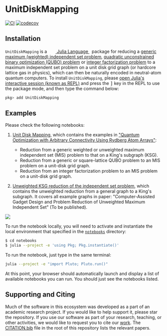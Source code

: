 # UnitDiskMapping

[![CI](https://github.com/QuEraComputing/UnitDiskMapping.jl/actions/workflows/ci.yml/badge.svg)](https://github.com/QuEraComputing/UnitDiskMapping.jl/actions/workflows/ci.yml)
[![codecov](https://codecov.io/github/QuEraComputing/UnitDiskMapping.jl/branch/main/graph/badge.svg?token=fwlEQnQICw)](https://codecov.io/github/QuEraComputing/UnitDiskMapping.jl)

## Installation
<p>
<code>UnitDiskMapping</code> is a &nbsp;
    <a href="https://julialang.org">
        <img src="https://raw.githubusercontent.com/JuliaLang/julia-logo-graphics/master/images/julia.ico" width="16em">
        Julia Language
    </a>
    &nbsp; package for reducing a <a href="https://en.wikipedia.org/wiki/Independent_set_(graph_theory)">generic maximum (weighted) independent set problem</a>, <a href="https://en.wikipedia.org/wiki/Quadratic_unconstrained_binary_optimization"> quadratic unconstrained binary optimization (QUBO) problem</a> or <a href="https://en.wikipedia.org/wiki/Integer_factorization">integer factorization problem</a> to a maximum independent set problem on a unit disk grid graph (or hardcore lattice gas in physics), which can then be naturally encoded in neutral-atom quantum computers. To install <code>UnitDiskMapping</code>,
    please <a href="https://docs.julialang.org/en/v1/manual/getting-started/">open
    Julia's interactive session (known as REPL)</a> and press the <kbd>]</kbd> key in the REPL to use the package mode, and then type the command below:
</p>

```julia
pkg> add UnitDiskMapping
```

## Examples

Please check the following notebooks:
1. [Unit Disk Mapping](https://queracomputing.github.io/UnitDiskMapping.jl/notebooks/tutorial.html), which contains the examples in ["Quantum Optimization with Arbitrary Connectivity Using Rydberg Atom Arrays"](https://journals.aps.org/prxquantum/abstract/10.1103/PRXQuantum.4.010316):
    * Reduction from a generic weighted or unweighted maximum independent set (MIS) problem to that on a King's subgraph (KSG).
    * Reduction from a generic or square-lattice QUBO problem to an MIS problem on a unit-disk grid graph.
    * Reduction from an integer factorization problem to an MIS problem on a unit-disk grid graph.

2. [Unweighted KSG reduction of the independent set problem](https://queracomputing.github.io/UnitDiskMapping.jl/notebooks/unweighted.html), which contains the unweighted reduction from a general graph to a King's subgraph. It covers all example graphs in paper: "Computer-Assisted Gadget Design and Problem Reduction of Unweighted Maximum Independent Set" (To be published).

![](https://user-images.githubusercontent.com/6257240/198861111-4499c17d-9938-406b-8253-943b01f4633c.png)

To run the notebook locally, you will need to activate and instantiate the local environment that specified in the [`notebooks`](notebooks) directory:
```bash
$ cd notebooks
$ julia --project -e 'using Pkg; Pkg.instantiate()'
```

To run the notebook, just type in the same terminal:
```bash
julia --project -e "import Pluto; Pluto.run()"
```
At this point, your browser should automatically launch and display a list of available notebooks you can run. You should just see the notebooks listed.


## Supporting and Citing
Much of the software in this ecosystem was developed as a part of an academic research project. If you would like to help support it, please star the repository. If you use our software as part of your research, teaching, or other activities, we would like to request you to cite our [work](https://arxiv.org/abs/2209.03965). The [CITATION.bib](CITATION.bib) file in the root of this repository lists the relevant papers.
